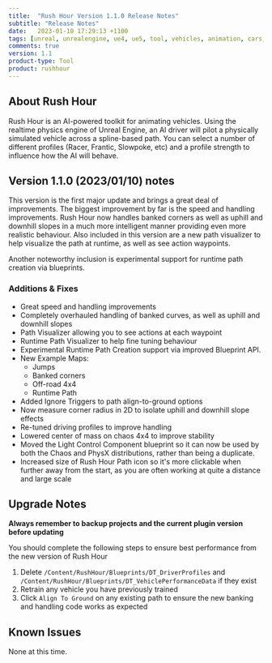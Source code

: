 ```yaml
---
title:  "Rush Hour Version 1.1.0 Release Notes"
subtitle: "Release Notes"
date:   2023-01-10 17:29:13 +1100
tags: [unreal, unrealengine, ue4, ue5, tool, vehicles, animation, cars, animation, rushhour, releasenotes]
comments: true
version: 1.1
product-type: Tool
product: rushhour
---
```


## About Rush Hour

Rush Hour is an AI-powered toolkit for animating vehicles. Using the realtime physics engine of Unreal Engine, an AI driver will pilot a physically simulated vehicle across a spline-based path. You can select a number of different profiles (Racer, Frantic, Slowpoke, etc) and a profile strength to influence how the AI will behave.

## Version 1.1.0 (2023/01/10) notes

This version is the first major update and brings a great deal of improvements. The biggest improvement by far is the speed and handling improvements. Rush Hour now handles banked corners as well as uphill and downhill slopes in a much more intelligent manner providing even more realistic behaviour. Also included in this version are a new path visualizer to help visualize the path at runtime, as well as see action waypoints.

Another noteworthy inclusion is experimental support for runtime path creation via blueprints.

### Additions & Fixes

- Great speed and handling improvements
- Completely overhauled handling of banked curves, as well as uphill and downhill slopes
- Path Visualizer allowing you to see actions at each waypoint
- Runtime Path Visualizer to help fine tuning behaviour
- Experimental Runtime Path Creation support via improved Blueprint API.
- New Example Maps:
  - Jumps
  - Banked corners
  - Off-road 4x4
  - Runtime Path
- Added Ignore Triggers to path align-to-ground options
- Now measure corner radius in 2D to isolate uphill and downhill slope effects
- Re-tuned driving profiles to improve handling
- Lowered center of mass on chaos 4x4 to improve stability
- Moved the Light Control Component blueprint so it can now be used by both the Chaos and PhysX distributions, rather than being a duplicate.
- Increased size of Rush Hour Path icon so it's more clickable when further away from the start, as you are often working at quite a distance and large scale

## Upgrade Notes

**Always remember to backup projects and the current plugin version before updating**

You should complete the following steps to ensure best performance from the new version of Rush Hour

1. Delete `/Content/RushHour/Blueprints/DT_DriverProfiles` and `/Content/RushHour/Blueprints/DT_VehiclePerformanceData` if they exist
2. Retrain any vehicle you have previously trained
3. Click `Align To Ground` on any existing path to ensure the new banking and handling code works as expected

## Known Issues

None at this time.
